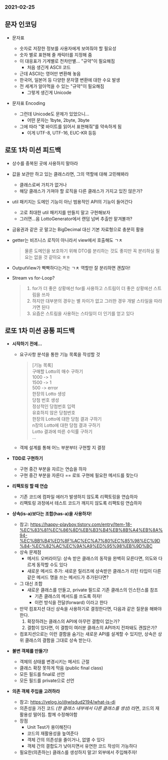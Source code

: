 ### 2021-02-25

## 문자 인코딩
- 문자표
    - 숫자로 저장한 정보를 사용자에게 보여줘야 할 필요성
    - 숫자 별로 표현해 줄 캐릭터를 지정해 줌
    - 이 대응표가 기계별로 천차만별... "규약"이 필요해짐
        - 처음 생긴게 ASCII 코드
    - 근데 ASCII는 영어만 변환해 놓음
    - 한국어, 일본어 등 다양한 문자열 변환에 대한 수요 발생
    - 전 세계가 알아먹을 수 있는 "규약"이 필요해짐
        - 그렇게 생긴게 Unicode

- 문자표 Encoding
    - 그런데 Unicode도 문제가 있었으니...
        - 어떤 문자는 1byte, 2byte, 3byte
    - 그에 따라 "몇 바이트를 읽어서 표현해줘"를 약속하게 됨
        - 이게 UTF-8, UTF-16, EUC-KR 등등

## 로또 1차 미션 피드백
- 상수를 중복된 곳에 사용하지 말아라

- 값을 보관만 하고 있는 클래스라면, 그의 역할에 대해 고민해봐라
    - 클래스로써 가치가 없거나
    - 해당 클래스가 가져야 할 로직을 다른 클래스가 가지고 있진 않은가?

- util 패키지는 도메인 기능이 아닌 범용적인 API의 기능이 들어간다
    - 고로 최대한 util 패키지를 만들지 말고 구현해보자
    - 그러면...음 LottoGenerator에서 랜덤 넘버 추출만 맡겨볼까?
    
- 금융권과 같은 곳 말고는 BigDecimal 대신 기본 자료형으로 충분히 활용

- getter는 비즈니스 로직이 아니라서 view에서 호출해도 ㄱㅊ
    > 물론 도메인을 보호하기 위해 DTO를 분리하는 것도 좋지만 꼭 분리하실 필요는 없을 것 같아요 ㅎㅎ

- OutputView가 빡빡하다는거는 ㄱㅊ 역할만 잘 분리하면 괜찮아!

- Stream vs for-Loop?
    >  1. for가 더 좋은 상황에선 for를 사용하고 스트림이 더 좋은 상황에선 스트림을 쓰자 
    >  2. 하지만 대부분의 경우는 별 차이가 없고 그러한 경우 개발 스타일을 따라가면 된다 
    >  3. 요즘은 스트림을 사용하는 스타일이 더 인기를 얻고 있다


## 로또 1차 미션 공통 피드백
- __시작하기 전에...__
    - 요구사항 분석을 통한 기능 목록을 작성할 것
        > [기능 목록] <br>
          구매할 Lotto의 매수 구하기 <br>
          1000 -> 1 <br>
          1500 -> 1 <br>
          500 -> error <br>
          한장의 Lotto 생성 <br>
          당첨 번호 생성 <br>
          정상적인 당첨번호 입력 <br>
          유효하지 않은 당첨번호 <br>
          한장의 Lotto에 대한 당첨 결과 구하기 <br>
          n장의 Lotto에 대한 당첨 결과 구하기 <br>
          Lotto 결과에 따른 수익률 구하기 <br>
          ...
    - 객체 설계를 통해 어느 부분부터 구현할 지 결정

- __TDD로 구현하기__
    - 구현 중간 부분을 자르는 연습을 하자
    - 구현 중간 부분을 자른다 == 로또 구현에 필요한 메서드를 찾는다

- __리팩토링 할 때 연습__
    - 기존 코드에 컴파일 에러가 발생하지 않도록 리팩토링을 연습하자
    - 리팩토링 과정에서 테스트 코드가 깨지지 않도록 리팩토링 연습하자

- __상속(is-a)보다는 조합(has-a)을 사용하자!__
    - 참고: https://happy-playboy.tistory.com/entry/Item-18-%EC%83%81%EC%86%8D%EB%B3%B4%EB%8B%A4%EB%8A%94-%EC%BB%B4%ED%8F%AC%EC%A7%80%EC%85%98%EC%9D%84-%EC%82%AC%EC%9A%A9%ED%95%98%EB%9D%BC
    - 상속 문제점
        - 메서드 오버라이딩: 상속 받은 클래스의 동작을 완벽히 모른다면, 의도와 다르게 동작할 수도 있다
        - 새로운 메서드 추가: 새로운 릴리즈에 상속받은 클래스가 리턴 타입이 다른 같은 메서드 명을 쓰는 메서드가 추가된다면?
    - 그 대신 조합
        - 새로운 클래스를 만들고, private 필드로 기존 클래스의 인스턴스를 참조
            - 기존 클래스의 메서드를 쓰도록 하자!
            - 이런 방식을 전달(forward) 이라고 한다
    - 만약 컴포지션 대신 상속을 사용하기로 결정한다면, 다음과 같은 질문을 해봐야 한다.
        1. 확장하려는 클래스의 API에 아무런 결함이 없는가?
        2. 결함이 있다면, 이 결함이 여러분 클래스의 API까지 전파돼도 괜찮은가?
    - 컴포지션으로는 이런 결함을 숨기는 새로운 API를 설계할 수 있지만, 상속은 상위 클래스의 결함을 그대로 상속 받는다.

- __불변 객체를 만들기!__
    - 객체의 상태를 변경시키는 메서드 근절
    - 클래스 확장 못하게 막음 (public final class)
    - 모든 필드를 final로 선언
    - 모든 필드를 private으로 선언

- __의존 객체 주입을 고려하라__
    - 참고: https://velog.io/@wlsdud2194/what-is-di
    - 의존성을 가진 코드 *(한 클래스 내부에서 다른 클래스를 생성)* 라면, 코드의 재활용성 떨어짐. 함께 수정해야함
    - 장점
        - Unit Test가 용이해진다
        - 코드의 재활용성을 높여준다
        - 객체 간의 의존성을 줄이거나, 없앨 수 있다
        - 객체 간의 결합도가 낮아지면서 유연한 코드 작성이 가능하다
    - 필요한(의존하는) 클래스를 생성하지 말고! 외부에서 주입해주자!
    
        
    